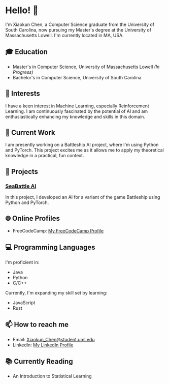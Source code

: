 # Hello! 👋

I'm Xiaokun Chen, a Computer Science graduate from the University of South Carolina, now pursuing my Master's degree at the University of Massachusetts Lowell. I'm currently located in MA, USA.

## 🎓 Education

- Master's in Computer Science, University of Massachusetts Lowell *(In Progress)*
- Bachelor's in Computer Science, University of South Carolina

## 🔬 Interests

I have a keen interest in Machine Learning, especially Reinforcement Learning. I am continuously fascinated by the potential of AI and am enthusiastically enhancing my knowledge and skills in this domain.

## 💼 Current Work

I am presently working on a Battleship AI project, where I'm using Python and PyTorch. This project excites me as it allows me to apply my theoretical knowledge in a practical, fun context.

## 🚀 Projects

### [SeaBattle AI](https://github.com/Nech-C/sea_battle_ai)
In this project, I developed an AI for a variant of the game Battleship using Python and PyTorch.

## 🌐 Online Profiles

- FreeCodeCamp: [My FreeCodeCamp Profile](https://www.freecodecamp.org/Nech)


## 💻 Programming Languages

I'm proficient in:
- Java
- Python
- C/C++

Currently, I'm expanding my skill set by learning:
- JavaScript
- Rust

## 📫 How to reach me

- Email: Xiaokun_Chen@student.uml.edu
- LinkedIn: [My LinkedIn Profile](https://www.linkedin.com/in/xiaokun-chen-bb363a1a1/)

## 📚 Currently Reading

- An Introduction to Statistical Learning

<!--
**Nech-C/Nech-C** is a ✨ _special_ ✨ repository because its `README.md` (this file) appears on your GitHub profile.

Here are some ideas to get you started:

- 🔭 I’m currently working on ...
- 🌱 I’m currently learning ...
- 👯 I’m looking to collaborate on ...
- 🤔 I’m looking for help with ...
- 💬 Ask me about ...
- 📫 How to reach me: ...
- 😄 Pronouns: ...
- ⚡ Fun fact: ...
-->
